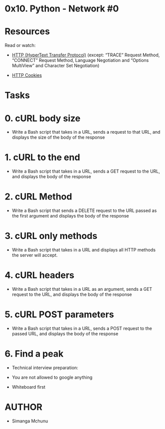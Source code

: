 # 0x10. Python - Network #0

# Resources

Read or watch:

- [HTTP (HyperText Transfer Protocol)](https://intranet.alxswe.com/rltoken/rAon_EpQ6PGl8N0plySn4A) (except: “TRACE” Request Method, “CONNECT” Request Method, Language Negotiation and “Options MultiView” and Character Set Negotiation)

- [HTTP Cookies](https://intranet.alxswe.com/rltoken/MhVCl_0oviQldWPn5oX-NQ)

# Tasks

# 0. cURL body size
- Write a Bash script that takes in a URL, sends a request to that URL, and displays the size of the body of the response

# 1. cURL to the end
- Write a Bash script that takes in a URL, sends a GET request to the URL, and displays the body of the response

# 2. cURL Method
- Write a Bash script that sends a DELETE request to the URL passed as the first argument and displays the body of the response

# 3. cURL only methods
- Write a Bash script that takes in a URL and displays all HTTP methods the server will accept.

# 4. cURL headers
- Write a Bash script that takes in a URL as an argument, sends a GET request to the URL, and displays the body of the response

# 5. cURL POST parameters
- Write a Bash script that takes in a URL, sends a POST request to the passed URL, and displays the body of the response

# 6. Find a peak
- Technical interview preparation:

- You are not allowed to google anything
- Whiteboard first


# AUTHOR
- Simanga Mchunu
